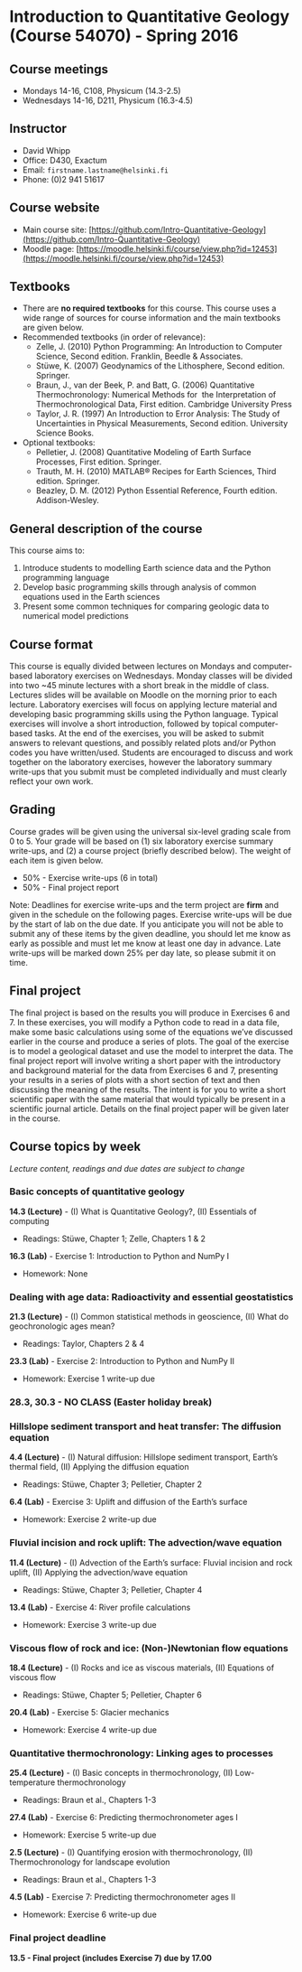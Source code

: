 # Introduction to Quantitative Geology (Course 54070) - Spring 2016

## Course meetings
- Mondays 14-16, C108, Physicum (14.3-2.5)
- Wednesdays 14-16, D211, Physicum (16.3-4.5)

## Instructor
- David Whipp
- Office: D430, Exactum
- Email: `firstname.lastname@helsinki.fi`
- Phone: (0)2 941 51617

## Course website
- Main course site: [https://github.com/Intro-Quantitative-Geology](https://github.com/Intro-Quantitative-Geology)
- Moodle page: [https://moodle.helsinki.fi/course/view.php?id=12453](https://moodle.helsinki.fi/course/view.php?id=12453)

## Textbooks
- There are **no required textbooks** for this course. This course uses a wide range of sources for course information and the main textbooks are given below.
- Recommended textbooks (in order of relevance):
    - Zelle, J. (2010) Python Programming: An Introduction to Computer Science, Second edition. Franklin, Beedle & Associates.
    - Stüwe, K. (2007) Geodynamics of the Lithosphere, Second edition. Springer.
    - Braun, J., van der Beek, P. and Batt, G. (2006) Quantitative Thermochronology: Numerical Methods for  the Interpretation of Thermochronological Data, First edition. Cambridge University Press
    - Taylor, J. R. (1997) An Introduction to Error Analysis: The Study of Uncertainties in Physical Measurements, Second edition. University Science Books.
- Optional textbooks:
    - Pelletier, J. (2008) Quantitative Modeling of Earth Surface Processes, First edition. Springer.
    - Trauth, M. H. (2010) MATLAB® Recipes for Earth Sciences, Third edition. Springer.
    - Beazley, D. M. (2012) Python Essential Reference, Fourth edition. Addison-Wesley.

## General description of the course
This course aims to:

1. Introduce students to modelling Earth science data and the Python programming language
2. Develop basic programming skills through analysis of common equations used in the Earth sciences
3. Present some common techniques for comparing geologic data to numerical model predictions

## Course format
This course is equally divided between lectures on Mondays and computer-based laboratory exercises on Wednesdays. Monday classes will be divided into two \~45 minute lectures with a short break in the middle of class. Lectures slides will be available on Moodle on the morning prior to each lecture. Laboratory exercises will focus on applying lecture material and developing basic programming skills using the Python language. Typical exercises will involve a short introduction, followed by topical computer-based tasks. At the end of the exercises, you will be asked to submit answers to relevant questions, and possibly related plots and/or Python codes you have written/used. Students are encouraged to discuss and work together on the laboratory exercises, however the laboratory summary write-ups that you submit must be completed individually and must clearly reflect your own work.

## Grading
Course grades will be given using the universal six-level grading scale from 0 to 5. Your grade will be based on (1) six laboratory exercise summary write-ups, and (2) a course project (briefly described below). The weight of each item is given below.
- 50% - Exercise write-ups (6 in total)
- 50% - Final project report

Note: Deadlines for exercise write-ups and the term project are **firm** and given in the schedule on the following pages. Exercise write-ups will be due by the start of lab on the due date. If you anticipate you will not be able to submit any of these items by the given deadline, you should let me know as early as possible and must let me know at least one day in advance. Late write-ups will be marked down 25\% per day late, so please submit it on time.

## Final project
The final project is based on the results you will produce in Exercises 6 and 7. In these exercises, you will modify a Python code to read in a data file, make some basic calculations using some of the equations we’ve discussed earlier in the course and produce a series of plots. The goal of the exercise is to model a geological dataset and use the model to interpret the data. The final project report will involve writing a short paper with the introductory and background material for the data from Exercises 6 and 7, presenting your results in a series of plots with a short section of text and then discussing the meaning of the results. The intent is for you to write a short scientific paper with the same material that would typically be present in a scientific journal article. Details on the final project paper will be given later in the course.

## Course topics by week
*Lecture content, readings and due dates are subject to change*
### Basic concepts of quantitative geology
**14.3 (Lecture)** - (I) What is Quantitative Geology?, (II) Essentials of computing
- Readings: Stüwe, Chapter 1; Zelle, Chapters 1 & 2

**16.3 (Lab)** - Exercise 1: Introduction to Python and NumPy I
- Homework: None

### Dealing with age data: Radioactivity and essential geostatistics
**21.3 (Lecture)** - (I) Common statistical methods in geoscience, (II) What do geochronologic ages mean?
- Readings: Taylor, Chapters 2 & 4

**23.3 (Lab)** - Exercise 2: Introduction to Python and NumPy II
- Homework: Exercise 1 write-up due

### 28.3, 30.3 - NO CLASS (Easter holiday break)

### Hillslope sediment transport and heat transfer: The diffusion equation 
**4.4 (Lecture)** - (I) Natural diffusion: Hillslope sediment transport, Earth’s thermal field, (II) Applying the diffusion equation
- Readings: Stüwe, Chapter 3; Pelletier, Chapter 2

**6.4 (Lab)** - Exercise 3: Uplift and diffusion of the Earth’s surface
- Homework: Exercise 2 write-up due

### Fluvial incision and rock uplift: The advection/wave equation
**11.4 (Lecture)** - (I) Advection of the Earth’s surface: Fluvial incision and rock uplift, (II) Applying the advection/wave equation
- Readings: Stüwe, Chapter 3; Pelletier, Chapter 4

**13.4 (Lab)** - Exercise 4: River profile calculations
- Homework: Exercise 3 write-up due

### Viscous flow of rock and ice: (Non-)Newtonian flow equations
**18.4 (Lecture)** - (I) Rocks and ice as viscous materials, (II) Equations of viscous flow
- Readings: Stüwe, Chapter 5; Pelletier, Chapter 6

**20.4 (Lab)** - Exercise 5: Glacier mechanics
- Homework: Exercise 4 write-up due

### Quantitative thermochronology: Linking ages to processes
**25.4 (Lecture)** - (I) Basic concepts in thermochronology, (II) Low-temperature thermochronology
- Readings: Braun et al., Chapters 1-3

**27.4 (Lab)** - Exercise 6: Predicting thermochronometer ages I
- Homework: Exercise 5 write-up due

**2.5 (Lecture)** - (I) Quantifying erosion with thermochronology, (II) Thermochronology for landscape evolution
- Readings: Braun et al., Chapters 1-3

**4.5 (Lab)** - Exercise 7: Predicting thermochronometer ages II
- Homework: Exercise 6 write-up due

### Final project deadline
**13.5 - Final project (includes Exercise 7) due by 17.00**
